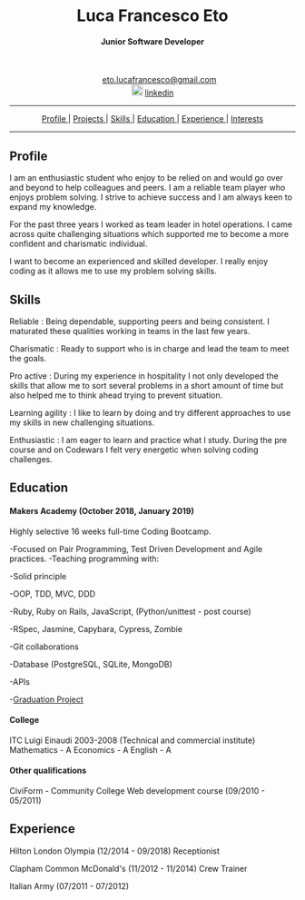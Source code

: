 <h1 align="center"> Luca Francesco Eto </h1>
<h4 align="center"> Junior Software Developer </h4>

<br>

<div align="center">

<img src="/Images/gmail.png" width="20" height="15"> <a href="mailto:eto.lucafrancesco@gmail.com"> eto.lucafrancesco@gmail.com </a>
<br>
<img src="/Images/linkedin-logo-copy.png" width="20" height="20"> <a href="https://www.linkedin.com/in/luca-francesco-eto-730052a0/">linkedin</a>

</div>

<hr>

<div align="center">

[Profile ](#profile) |
[Projects ](#projects) |
[Skills ](#skills) |
[Education ](#education) |
[Experience ](#experience) |
[Interests ](#interests)

</div>

<hr>

## Profile

I am an enthusiastic student who enjoy to be relied on and would go over and beyond to help colleagues and peers.
I am a reliable team player who enjoys problem solving.
I strive to achieve success and I am always keen to expand my knowledge.

For the past three years I worked as team leader in hotel operations.
I came across quite challenging situations which supported me to become a more confident and charismatic individual.

I want to become an experienced and skilled developer.
I really enjoy coding as it allows me to use my problem solving skills.

## Skills

Reliable : Being dependable, supporting peers and being consistent. I maturated these qualities working in teams in the last few years.

Charismatic : Ready to support who is in charge and lead the team to meet the goals.

Pro active : During my experience in hospitality I not only developed the skills that allow me to sort several problems in a short amount of time but also helped me to think ahead trying to prevent situation.

Learning agility : I like to learn by doing and try different approaches to use my skills in new challenging situations.

Enthusiastic : I am eager to learn and practice what I study. During the pre course and on Codewars I felt very energetic when solving coding challenges.

## Education

#### Makers Academy (October 2018, January 2019)
Highly selective 16 weeks full-time Coding Bootcamp.

-Focused on Pair Programming, Test Driven Development and Agile practices.
-Teaching programming with:

-Solid principle

-OOP, TDD, MVC, DDD

-Ruby, Ruby on Rails, JavaScript, (Python/unittest - post course)

-RSpec, Jasmine, Capybara, Cypress, Zombie

-Git collaborations

-Database (PostgreSQL, SQLite, MongoDB)

-APIs

-[Graduation Project](https://github.com/lucafrancesc/dungeon-hero)

#### College
ITC Luigi Einaudi 2003-2008 (Technical and commercial institute)
Mathematics - A
Economics - A
English - A

#### Other qualifications
CiviForm - Community College
Web development course (09/2010 - 05/2011)

## Experience
Hilton London Olympia (12/2014 - 09/2018)
Receptionist

Clapham Common McDonald's (11/2012 - 11/2014)
Crew Trainer

Italian Army (07/2011 - 07/2012)

